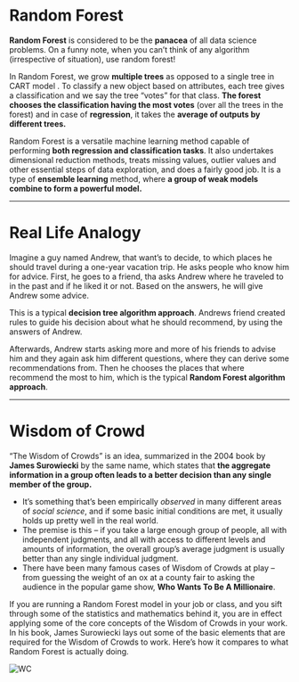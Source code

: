 
# Random Forest


__Random Forest__ is considered to be the __panacea__ of all data science problems. On a funny note, when you can’t think of any algorithm (irrespective of situation), use random forest!

In Random Forest, we grow __multiple trees__ as opposed to a single tree in CART model . To classify a new object based on attributes, each tree gives a classification and we say the tree “votes” for that class. __The forest chooses the classification having the most votes__ (over all the trees in the forest) and in case of __regression__, it takes the __average of outputs by different trees.__

Random Forest is a versatile machine learning method capable of performing __both regression and classification tasks__. It also undertakes dimensional reduction methods, treats missing values, outlier values and other essential steps of data exploration, and does a fairly good job. It is a type of __ensemble learning__ method, where __a group of weak models combine to form a powerful model.__

---

# Real Life Analogy

Imagine a guy named Andrew, that want’s to decide, to which places he should travel during a one-year vacation trip. He asks people who know him for advice. First, he goes to a friend, tha asks Andrew where he traveled to in the past and if he liked it or not. Based on the answers, he will give Andrew some advice.


This is a typical __decision tree algorithm approach__. Andrews friend created rules to guide his decision about what he should recommend, by using the answers of Andrew.


Afterwards, Andrew starts asking more and more of his friends to advise him and they again ask him different questions, where they can derive some recommendations from. Then he chooses the places that where recommend the most to him, which is the typical 
__Random Forest algorithm approach__.

---
# Wisdom of Crowd


“The Wisdom of Crowds” is an idea, summarized in the 2004 book by __James Surowiecki__ by the same name, which states that __the aggregate information in a group often leads to a better decision than any single member of the group.__

- It’s something that’s been empirically _observed_ in many different areas of _social science_, and if some basic initial conditions are met, it usually holds up pretty well in the real world.
- The premise is this – if you take a large enough group of people, all with independent judgments, and all with access to different levels and amounts of information, the overall group’s average judgment is usually better than any single individual judgment. 
- There have been many famous cases of Wisdom of Crowds at play – from guessing the weight of an ox at a county fair to asking the audience in the popular game show, __Who Wants To Be A Millionaire__.


If you are running a Random Forest model in your job or class, and you sift through some of the statistics and mathematics behind it, you are in effect applying some of the core concepts of the Wisdom of Crowds in your work. In his book, James Surowiecki lays out some of the basic elements that are required for the Wisdom of Crowds to work. Here’s how it compares to what Random Forest is actually doing.

![WC](https://user-images.githubusercontent.com/10387500/112758209-abb87f80-900a-11eb-84bb-0e21d6defab1.PNG)



